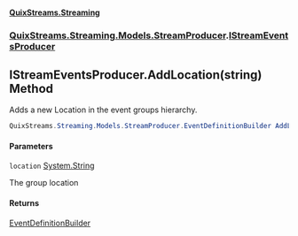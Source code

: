 #### [QuixStreams.Streaming](index.md 'index')
### [QuixStreams.Streaming.Models.StreamProducer](QuixStreams.Streaming.Models.StreamProducer.md 'QuixStreams.Streaming.Models.StreamProducer').[IStreamEventsProducer](IStreamEventsProducer.md 'QuixStreams.Streaming.Models.StreamProducer.IStreamEventsProducer')

## IStreamEventsProducer.AddLocation(string) Method

Adds a new Location in the event groups hierarchy.

```csharp
QuixStreams.Streaming.Models.StreamProducer.EventDefinitionBuilder AddLocation(string location);
```
#### Parameters

<a name='QuixStreams.Streaming.Models.StreamProducer.IStreamEventsProducer.AddLocation(string).location'></a>

`location` [System.String](https://docs.microsoft.com/en-us/dotnet/api/System.String 'System.String')

The group location

#### Returns
[EventDefinitionBuilder](EventDefinitionBuilder.md 'QuixStreams.Streaming.Models.StreamProducer.EventDefinitionBuilder')